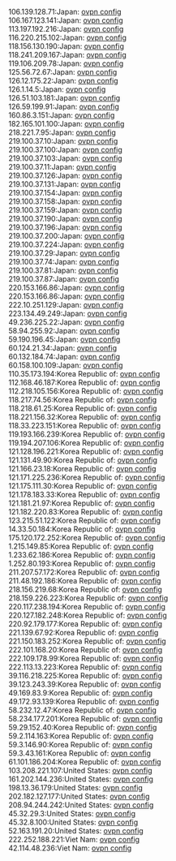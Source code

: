 106.139.128.71:Japan: [ovpn config](vpn/106_139_128_71.ovpn)  
106.167.123.141:Japan: [ovpn config](vpn/106_167_123_141.ovpn)  
113.197.192.216:Japan: [ovpn config](vpn/113_197_192_216.ovpn)  
116.220.215.102:Japan: [ovpn config](vpn/116_220_215_102.ovpn)  
118.156.130.190:Japan: [ovpn config](vpn/118_156_130_190.ovpn)  
118.241.209.167:Japan: [ovpn config](vpn/118_241_209_167.ovpn)  
119.106.209.78:Japan: [ovpn config](vpn/119_106_209_78.ovpn)  
125.56.72.67:Japan: [ovpn config](vpn/125_56_72_67.ovpn)  
126.12.175.22:Japan: [ovpn config](vpn/126_12_175_22.ovpn)  
126.1.14.5:Japan: [ovpn config](vpn/126_1_14_5.ovpn)  
126.51.103.181:Japan: [ovpn config](vpn/126_51_103_181.ovpn)  
126.59.199.91:Japan: [ovpn config](vpn/126_59_199_91.ovpn)  
160.86.3.151:Japan: [ovpn config](vpn/160_86_3_151.ovpn)  
182.165.101.100:Japan: [ovpn config](vpn/182_165_101_100.ovpn)  
218.221.7.95:Japan: [ovpn config](vpn/218_221_7_95.ovpn)  
219.100.37.10:Japan: [ovpn config](vpn/219_100_37_10.ovpn)  
219.100.37.100:Japan: [ovpn config](vpn/219_100_37_100.ovpn)  
219.100.37.103:Japan: [ovpn config](vpn/219_100_37_103.ovpn)  
219.100.37.11:Japan: [ovpn config](vpn/219_100_37_11.ovpn)  
219.100.37.126:Japan: [ovpn config](vpn/219_100_37_126.ovpn)  
219.100.37.131:Japan: [ovpn config](vpn/219_100_37_131.ovpn)  
219.100.37.154:Japan: [ovpn config](vpn/219_100_37_154.ovpn)  
219.100.37.158:Japan: [ovpn config](vpn/219_100_37_158.ovpn)  
219.100.37.159:Japan: [ovpn config](vpn/219_100_37_159.ovpn)  
219.100.37.190:Japan: [ovpn config](vpn/219_100_37_190.ovpn)  
219.100.37.196:Japan: [ovpn config](vpn/219_100_37_196.ovpn)  
219.100.37.200:Japan: [ovpn config](vpn/219_100_37_200.ovpn)  
219.100.37.224:Japan: [ovpn config](vpn/219_100_37_224.ovpn)  
219.100.37.29:Japan: [ovpn config](vpn/219_100_37_29.ovpn)  
219.100.37.74:Japan: [ovpn config](vpn/219_100_37_74.ovpn)  
219.100.37.81:Japan: [ovpn config](vpn/219_100_37_81.ovpn)  
219.100.37.87:Japan: [ovpn config](vpn/219_100_37_87.ovpn)  
220.153.166.86:Japan: [ovpn config](vpn/220_153_166_86.ovpn)  
220.153.166.86:Japan: [ovpn config](vpn/220_153_166_86.ovpn)  
222.10.251.129:Japan: [ovpn config](vpn/222_10_251_129.ovpn)  
223.134.49.249:Japan: [ovpn config](vpn/223_134_49_249.ovpn)  
49.236.225.22:Japan: [ovpn config](vpn/49_236_225_22.ovpn)  
58.94.255.92:Japan: [ovpn config](vpn/58_94_255_92.ovpn)  
59.190.196.45:Japan: [ovpn config](vpn/59_190_196_45.ovpn)  
60.124.21.34:Japan: [ovpn config](vpn/60_124_21_34.ovpn)  
60.132.184.74:Japan: [ovpn config](vpn/60_132_184_74.ovpn)  
60.158.100.109:Japan: [ovpn config](vpn/60_158_100_109.ovpn)  
110.35.173.194:Korea Republic of: [ovpn config](vpn/110_35_173_194.ovpn)  
112.168.46.187:Korea Republic of: [ovpn config](vpn/112_168_46_187.ovpn)  
112.218.105.156:Korea Republic of: [ovpn config](vpn/112_218_105_156.ovpn)  
118.217.74.56:Korea Republic of: [ovpn config](vpn/118_217_74_56.ovpn)  
118.218.61.25:Korea Republic of: [ovpn config](vpn/118_218_61_25.ovpn)  
118.221.156.32:Korea Republic of: [ovpn config](vpn/118_221_156_32.ovpn)  
118.33.223.151:Korea Republic of: [ovpn config](vpn/118_33_223_151.ovpn)  
119.193.166.239:Korea Republic of: [ovpn config](vpn/119_193_166_239.ovpn)  
119.194.207.106:Korea Republic of: [ovpn config](vpn/119_194_207_106.ovpn)  
121.128.196.221:Korea Republic of: [ovpn config](vpn/121_128_196_221.ovpn)  
121.131.49.90:Korea Republic of: [ovpn config](vpn/121_131_49_90.ovpn)  
121.166.23.18:Korea Republic of: [ovpn config](vpn/121_166_23_18.ovpn)  
121.171.225.236:Korea Republic of: [ovpn config](vpn/121_171_225_236.ovpn)  
121.175.111.30:Korea Republic of: [ovpn config](vpn/121_175_111_30.ovpn)  
121.178.183.33:Korea Republic of: [ovpn config](vpn/121_178_183_33.ovpn)  
121.181.21.97:Korea Republic of: [ovpn config](vpn/121_181_21_97.ovpn)  
121.182.220.83:Korea Republic of: [ovpn config](vpn/121_182_220_83.ovpn)  
123.215.51.122:Korea Republic of: [ovpn config](vpn/123_215_51_122.ovpn)  
14.33.50.184:Korea Republic of: [ovpn config](vpn/14_33_50_184.ovpn)  
175.120.172.252:Korea Republic of: [ovpn config](vpn/175_120_172_252.ovpn)  
1.215.149.85:Korea Republic of: [ovpn config](vpn/1_215_149_85.ovpn)  
1.233.62.186:Korea Republic of: [ovpn config](vpn/1_233_62_186.ovpn)  
1.252.80.193:Korea Republic of: [ovpn config](vpn/1_252_80_193.ovpn)  
211.207.57.172:Korea Republic of: [ovpn config](vpn/211_207_57_172.ovpn)  
211.48.192.186:Korea Republic of: [ovpn config](vpn/211_48_192_186.ovpn)  
218.156.219.68:Korea Republic of: [ovpn config](vpn/218_156_219_68.ovpn)  
218.159.226.223:Korea Republic of: [ovpn config](vpn/218_159_226_223.ovpn)  
220.117.238.194:Korea Republic of: [ovpn config](vpn/220_117_238_194.ovpn)  
220.127.182.248:Korea Republic of: [ovpn config](vpn/220_127_182_248.ovpn)  
220.92.179.177:Korea Republic of: [ovpn config](vpn/220_92_179_177.ovpn)  
221.139.67.92:Korea Republic of: [ovpn config](vpn/221_139_67_92.ovpn)  
221.150.183.252:Korea Republic of: [ovpn config](vpn/221_150_183_252.ovpn)  
222.101.168.20:Korea Republic of: [ovpn config](vpn/222_101_168_20.ovpn)  
222.109.178.99:Korea Republic of: [ovpn config](vpn/222_109_178_99.ovpn)  
222.113.13.223:Korea Republic of: [ovpn config](vpn/222_113_13_223.ovpn)  
39.116.218.225:Korea Republic of: [ovpn config](vpn/39_116_218_225.ovpn)  
39.123.243.39:Korea Republic of: [ovpn config](vpn/39_123_243_39.ovpn)  
49.169.83.9:Korea Republic of: [ovpn config](vpn/49_169_83_9.ovpn)  
49.172.93.139:Korea Republic of: [ovpn config](vpn/49_172_93_139.ovpn)  
58.232.12.47:Korea Republic of: [ovpn config](vpn/58_232_12_47.ovpn)  
58.234.177.201:Korea Republic of: [ovpn config](vpn/58_234_177_201.ovpn)  
59.29.152.40:Korea Republic of: [ovpn config](vpn/59_29_152_40.ovpn)  
59.2.114.163:Korea Republic of: [ovpn config](vpn/59_2_114_163.ovpn)  
59.3.146.90:Korea Republic of: [ovpn config](vpn/59_3_146_90.ovpn)  
59.3.43.161:Korea Republic of: [ovpn config](vpn/59_3_43_161.ovpn)  
61.101.186.204:Korea Republic of: [ovpn config](vpn/61_101_186_204.ovpn)  
103.208.221.107:United States: [ovpn config](vpn/103_208_221_107.ovpn)  
161.202.144.236:United States: [ovpn config](vpn/161_202_144_236.ovpn)  
198.13.36.179:United States: [ovpn config](vpn/198_13_36_179.ovpn)  
202.182.127.177:United States: [ovpn config](vpn/202_182_127_177.ovpn)  
208.94.244.242:United States: [ovpn config](vpn/208_94_244_242.ovpn)  
45.32.29.3:United States: [ovpn config](vpn/45_32_29_3.ovpn)  
45.32.8.100:United States: [ovpn config](vpn/45_32_8_100.ovpn)  
52.163.191.20:United States: [ovpn config](vpn/52_163_191_20.ovpn)  
222.252.188.221:Viet Nam: [ovpn config](vpn/222_252_188_221.ovpn)  
42.114.48.236:Viet Nam: [ovpn config](vpn/42_114_48_236.ovpn)  
